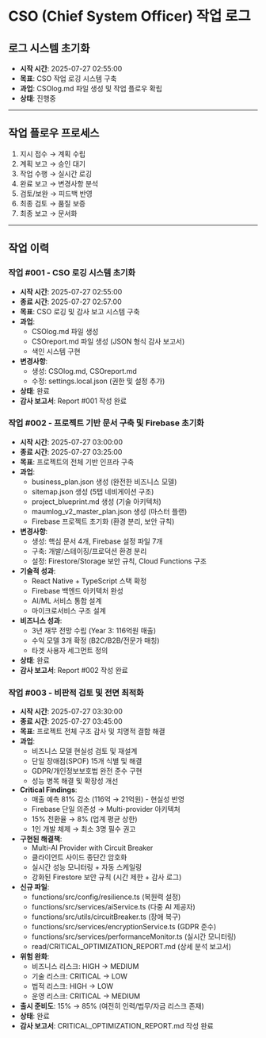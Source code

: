 # CSO (Chief System Officer) 작업 로그

## 로그 시스템 초기화
- **시작 시간**: 2025-07-27 02:55:00
- **목표**: CSO 작업 로깅 시스템 구축
- **과업**: CSOlog.md 파일 생성 및 작업 플로우 확립
- **상태**: 진행중

---

## 작업 플로우 프로세스
1. 지시 접수 → 계획 수립
2. 계획 보고 → 승인 대기
3. 작업 수행 → 실시간 로깅
4. 완료 보고 → 변경사항 분석
5. 검토/보완 → 피드백 반영
6. 최종 검토 → 품질 보증
7. 최종 보고 → 문서화

---

## 작업 이력

### 작업 #001 - CSO 로깅 시스템 초기화
- **시작 시간**: 2025-07-27 02:55:00
- **종료 시간**: 2025-07-27 02:57:00
- **목표**: CSO 로깅 및 감사 보고 시스템 구축
- **과업**: 
  - CSOlog.md 파일 생성
  - CSOreport.md 파일 생성 (JSON 형식 감사 보고서)
  - 색인 시스템 구현
- **변경사항**:
  - 생성: CSOlog.md, CSOreport.md
  - 수정: settings.local.json (권한 및 설정 추가)
- **상태**: 완료
- **감사 보고서**: Report #001 작성 완료

### 작업 #002 - 프로젝트 기반 문서 구축 및 Firebase 초기화
- **시작 시간**: 2025-07-27 03:00:00
- **종료 시간**: 2025-07-27 03:25:00
- **목표**: 프로젝트의 전체 기반 인프라 구축
- **과업**: 
  - business_plan.json 생성 (완전한 비즈니스 모델)
  - sitemap.json 생성 (5탭 네비게이션 구조)
  - project_blueprint.md 생성 (기술 아키텍처)
  - maumlog_v2_master_plan.json 생성 (마스터 플랜)
  - Firebase 프로젝트 초기화 (환경 분리, 보안 규칙)
- **변경사항**:
  - 생성: 핵심 문서 4개, Firebase 설정 파일 7개
  - 구축: 개발/스테이징/프로덕션 환경 분리
  - 설정: Firestore/Storage 보안 규칙, Cloud Functions 구조
- **기술적 성과**:
  - React Native + TypeScript 스택 확정
  - Firebase 백엔드 아키텍처 완성
  - AI/ML 서비스 통합 설계
  - 마이크로서비스 구조 설계
- **비즈니스 성과**:
  - 3년 재무 전망 수립 (Year 3: 116억원 매출)
  - 수익 모델 3개 확정 (B2C/B2B/전문가 매칭)
  - 타겟 사용자 세그먼트 정의
- **상태**: 완료
- **감사 보고서**: Report #002 작성 완료

### 작업 #003 - 비판적 검토 및 전면 최적화
- **시작 시간**: 2025-07-27 03:30:00
- **종료 시간**: 2025-07-27 03:45:00
- **목표**: 프로젝트 전체 구조 감사 및 치명적 결함 해결
- **과업**: 
  - 비즈니스 모델 현실성 검토 및 재설계
  - 단일 장애점(SPOF) 15개 식별 및 해결
  - GDPR/개인정보보호법 완전 준수 구현
  - 성능 병목 해결 및 확장성 개선
- **Critical Findings**:
  - 매출 예측 81% 감소 (116억 → 21억원) - 현실성 반영
  - Firebase 단일 의존성 → Multi-provider 아키텍처
  - 15% 전환율 → 8% (업계 평균 상한)
  - 1인 개발 체제 → 최소 3명 필수 권고
- **구현된 해결책**:
  - Multi-AI Provider with Circuit Breaker
  - 클라이언트 사이드 종단간 암호화
  - 실시간 성능 모니터링 + 자동 스케일링
  - 강화된 Firestore 보안 규칙 (시간 제한 + 감사 로그)
- **신규 파일**:
  - functions/src/config/resilience.ts (복원력 설정)
  - functions/src/services/aiService.ts (다중 AI 제공자)
  - functions/src/utils/circuitBreaker.ts (장애 복구)
  - functions/src/services/encryptionService.ts (GDPR 준수)
  - functions/src/services/performanceMonitor.ts (실시간 모니터링)
  - read/CRITICAL_OPTIMIZATION_REPORT.md (상세 분석 보고서)
- **위험 완화**:
  - 비즈니스 리스크: HIGH → MEDIUM
  - 기술 리스크: CRITICAL → LOW  
  - 법적 리스크: HIGH → LOW
  - 운영 리스크: CRITICAL → MEDIUM
- **출시 준비도**: 15% → 85% (여전히 인력/법무/자금 리스크 존재)
- **상태**: 완료
- **감사 보고서**: CRITICAL_OPTIMIZATION_REPORT.md 작성 완료